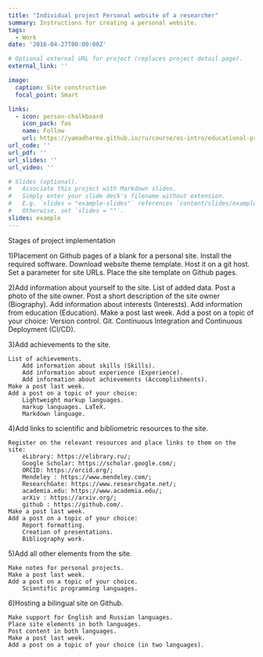 ```yaml
---
title: "Individual project Personal website of a researcher"
summary: Instructions for creating a personal website.
tags:
  - Work
date: '2016-04-27T00:00:00Z'

# Optional external URL for project (replaces project detail page).
external_link: ''

image:
  caption: Site construction
  focal_point: Smart

links:
  - icon: person-chalkboard
    icon_pack: fas
    name: Follow
    url: https://yamadharma.github.io/ru/course/os-intro/educational-project-researcher-website/
url_code: ''
url_pdf: ''
url_slides: ''
url_video: ''

# Slides (optional).
#   Associate this project with Markdown slides.
#   Simply enter your slide deck's filename without extension.
#   E.g. `slides = "example-slides"` references `content/slides/example-slides.md`.
#   Otherwise, set `slides = ""`.
slides: example
---
```


Stages of project implementation

1)Placement on Github pages of a blank for a personal site.
        Install the required software.
        Download website theme template.
        Host it on a git host.
        Set a parameter for site URLs.
        Place the site template on Github pages.

2)Add information about yourself to the site.
        List of added data.
            Post a photo of the site owner.
            Post a short description of the site owner (Biography).
            Add information about interests (Interests).
            Add information from education (Education).
        Make a post last week.
        Add a post on a topic of your choice:
            Version control. Git.
            Continuous Integration and Continuous Deployment (CI/CD).

3)Add achievements to the site.

    List of achievements.
        Add information about skills (Skills).
        Add information about experience (Experience).
        Add information about achievements (Accomplishments).
    Make a post last week.
    Add a post on a topic of your choice:
        Lightweight markup languages.
        markup languages. LaTeX.
        Markdown language.
4)Add links to scientific and bibliometric resources to the site.

    Register on the relevant resources and place links to them on the site:
        eLibrary: https://elibrary.ru/;
        Google Scholar: https://scholar.google.com/;
        ORCID: https://orcid.org/;
        Mendeley : https://www.mendeley.com/;
        ResearchGate: https://www.researchgate.net/;
        academia.edu: https://www.academia.edu/;
        arXiv : https://arxiv.org/;
        github : https://github.com/.
    Make a post last week.
    Add a post on a topic of your choice:
        Report formatting.
        Creation of presentations.
        Bibliography work.
5)Add all other elements from the site.

    Make notes for personal projects.
    Make a post last week.
    Add a post on a topic of your choice.
        Scientific programming languages.

6)Hosting a bilingual site on Github.

    Make support for English and Russian languages.
    Place site elements in both languages.
    Post content in both languages.
    Make a post last week.
    Add a post on a topic of your choice (in two languages).






